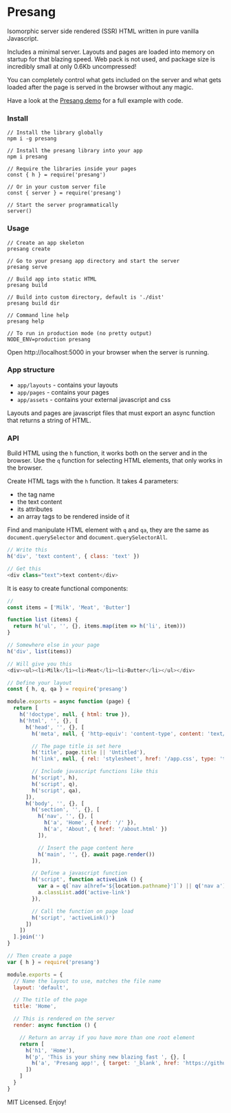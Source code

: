 # Presang
Isomorphic server side rendered (SSR) HTML written in pure vanilla Javascript.

Includes a minimal server. Layouts and pages are loaded into memory on startup for that blazing speed. Web pack is not used, and package size is incredibly small at only 0.6Kb uncompressed!

You can completely control what gets included on the server and what gets loaded after the page is served in the browser without any magic.

Have a look at the [Presang demo](https://github.com/fugroup/presang-demo) for a full example with code.

### Install
```
// Install the library globally
npm i -g presang

// Install the presang library into your app
npm i presang

// Require the libraries inside your pages
const { h } = require('presang')

// Or in your custom server file
const { server } = require('presang')

// Start the server programmatically
server()
```

### Usage
```
// Create an app skeleton
presang create

// Go to your presang app directory and start the server
presang serve

// Build app into static HTML
presang build

// Build into custom directory, default is './dist'
presang build dir

// Command line help
presang help

// To run in production mode (no pretty output)
NODE_ENV=production presang
```
Open http://localhost:5000 in your browser when the server is running.

### App structure
* `app/layouts` - contains your layouts
* `app/pages` - contains your pages
* `app/assets` - contains your external javascript and css

Layouts and pages are javascript files that must export an async function that returns a string of HTML.

### API
Build HTML using the `h` function, it works both on the server and in the browser. Use the `q` function for selecting HTML elements, that only works in the browser.

Create HTML tags with the `h` function. It takes 4 parameters:
* the tag name
* the text content
* its attributes
* an array tags to be rendered inside of it

Find and manipulate HTML element with `q` and `qa`, they are the same as `document.querySelector` and `document.querySelectorAll`.

```javascript
// Write this
h('div', 'text content', { class: 'text' })

// Get this
<div class="text">text content</div>
```
It is easy to create functional components:
```javascript
//
const items = ['Milk', 'Meat', 'Butter']

function list (items) {
  return h('ul', '', {}, items.map(item => h('li', item)))
}

// Somewhere else in your page
h('div', list(items))

// Will give you this
<div><ul><li>Milk</li><li>Meat</li><li>Butter</li></ul></div>
```

```javascript
// Define your layout
const { h, q, qa } = require('presang')

module.exports = async function (page) {
  return [
    h('!doctype', null, { html: true }),
    h('html', '', {}, [
      h('head', '', {}, [
        h('meta', null, { 'http-equiv': 'content-type', content: 'text/html; charset=utf-8' }),

        // The page title is set here
        h('title', page.title || 'Untitled'),
        h('link', null, { rel: 'stylesheet', href: '/app.css', type: 'text/css' }),

        // Include javascript functions like this
        h('script', h),
        h('script', q),
        h('script', qa),
      ]),
      h('body', '', {}, [
        h('section', '', {}, [
          h('nav', '', {}, [
            h('a', 'Home', { href: '/' }),
            h('a', 'About', { href: '/about.html' })
          ]),

          // Insert the page content here
          h('main', '', {}, await page.render())
        ]),

        // Define a javascript function
        h('script', function activeLink () {
          var a = q(`nav a[href='${location.pathname}']`) || q('nav a')
          a.classList.add('active-link')
        }),

        // Call the function on page load
        h('script', 'activeLink()')
      ])
    ])
  ].join('')
}

// Then create a page
var { h } = require('presang')

module.exports = {
  // Name the layout to use, matches the file name
  layout: 'default',

  // The title of the page
  title: 'Home',

  // This is rendered on the server
  render: async function () {

    // Return an array if you have more than one root element
    return [
      h('h1', 'Home'),
      h('p', 'This is your shiny new blazing fast ', {}, [
        h('a', 'Presang app!', { target: '_blank', href: 'https://github.com/fugroup/presang' })
      ])
    ]
  }
}
```
MIT Licensed. Enjoy!